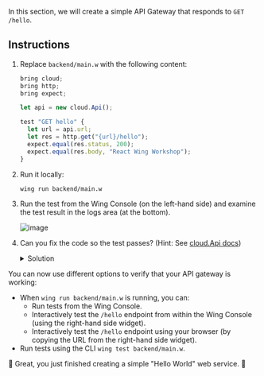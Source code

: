 
In this section, we will create a simple API Gateway that responds to `GET /hello`.

## Instructions

1. Replace `backend/main.w` with the following content:
   ```ts
   bring cloud;
   bring http;
   bring expect;

   let api = new cloud.Api();

   test "GET hello" {
     let url = api.url;
     let res = http.get("{url}/hello");
     expect.equal(res.status, 200);
     expect.equal(res.body, "React Wing Workshop");
   }
   ```
2. Run it locally:
   ```sh
   wing run backend/main.w
   ```
3. Run the test from the Wing Console (on the left-hand side) and examine the test result in the logs area (at the bottom).

   ![image](https://github.com/ekeren/react-wing-workshop/assets/1727147/0d1a05a0-1f81-4514-a30a-9967cda0b200)

4. Can you fix the code so the test passes? (Hint: See [cloud.Api docs](https://www.winglang.io/docs/standard-library/cloud/api))

   <details>
     <summary>Solution</summary>
     
     
     api.get("/hello", inflight () => {
       return {
         status: 200,
         body: "React Wing Workshop"
       };
     });
     
     
   </details>

You can now use different options to verify that your API gateway is working:
- When `wing run backend/main.w` is running, you can:
  - Run tests from the Wing Console.
  - Interactively test the `/hello` endpoint from within the Wing Console (using the right-hand side widget).
  - Interactively test the `/hello` endpoint using your browser (by copying the URL from the right-hand side widget).
- Run tests using the CLI `wing test backend/main.w`.

🚀 Great, you just finished creating a simple "Hello World" web service. 🚀 
